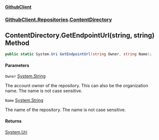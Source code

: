 #### [GithubClient](index 'index')
### [GithubClient.Repositories](GithubClient.Repositories 'GithubClient.Repositories').[ContentDirectory](GithubClient.Repositories.ContentDirectory 'GithubClient.Repositories.ContentDirectory')

## ContentDirectory.GetEndpointUrl(string, string) Method

```csharp
public static System.Uri GetEndpointUrl(string Owner, string Name);
```
#### Parameters

<a name='GithubClient.Repositories.ContentDirectory.GetEndpointUrl(string,string).Owner'></a>

`Owner` [System.String](https://docs.microsoft.com/en-us/dotnet/api/System.String 'System.String')

The account owner of the repository. This can also be the organization name. The name is not case sensitive.

<a name='GithubClient.Repositories.ContentDirectory.GetEndpointUrl(string,string).Name'></a>

`Name` [System.String](https://docs.microsoft.com/en-us/dotnet/api/System.String 'System.String')

The name of the repository. The name is not case sensitive.

#### Returns
[System.Uri](https://docs.microsoft.com/en-us/dotnet/api/System.Uri 'System.Uri')